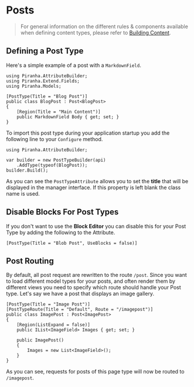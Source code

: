 # Posts

> For general information on the different rules & components available when defining content types, please refer to [Building Content](../building-content).

## Defining a Post Type

Here's a simple example of a post with a `MarkdownField`.

    using Piranha.AttributeBuilder;
    using Piranha.Extend.Fields;
    using Piranha.Models;

    [PostType(Title = "Blog Post")]
    public class BlogPost : Post<BlogPost>
    {
        [Region(Title = "Main Content")]
        public MarkdownField Body { get; set; }
    }

To import this post type during your application startup you add the following line to your `Configure` method.

    using Piranha.AttributeBuilder;

    var builder = new PostTypeBuilder(api)
        .AddType(typeof(BlogPost));
    builder.Build();

As you can see the `PostTypeAttribute` allows you to set the **title** that will be displayed in the manager interface. If this property is left blank the class name is used.

## Disable Blocks For Post Types

If you don't want to use the **Block Editor** you can disable this for your Post Type by adding the following to the Attribute.

    [PostType(Title = "Blob Post", UseBlocks = false)]

## Post Routing

By default, all post request are rewritten to the route `/post`. Since you want to load different model types for your posts, and often render them by different views you need to specify which route should handle your Post type. Let's say we have a post that displays an image gallery.

    [PostType(Title = "Image Post")]
    [PostTypeRoute(Title = "Default", Route = "/imagepost")]
    public class ImagePost : Post<ImagePost>
    {
        [Region(ListExpand = false)]
        public IList<ImageField> Images { get; set; }

        public ImagePost()
        {
            Images = new List<ImageField>();
        }
    }

As you can see, requests for posts of this page type will now be routed to `/imagepost`.